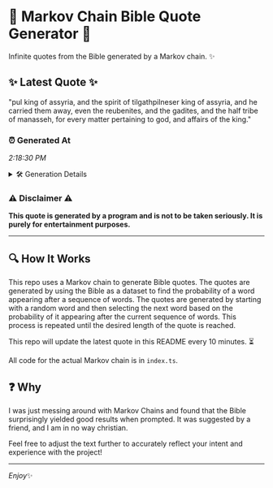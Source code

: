 # 📖 Markov Chain Bible Quote Generator 📖

Infinite quotes from the Bible generated by a Markov chain. ✨

## ✨ Latest Quote ✨
"pul king of assyria, and the spirit of tilgathpilneser king of assyria, and he carried them away, even the reubenites, and the gadites, and the half tribe of manasseh, for every matter pertaining to god, and affairs of the king."

### ⏰ Generated At
*2:18:30 PM*

<details>
    <summary>🛠️ Generation Details</summary>
    <p>
        <strong>🌱 Seed:</strong> pul<br>
        <strong>🔄 Iterations:</strong> 39<br>
        <strong>📜 Context History:</strong><br>[ pul ]: king<br>[ pul, king ]: of<br>[ pul, king, of ]: assyria,<br>[ pul, king, of, assyria, ]: and<br>[ pul, king, of, assyria,, and ]: the<br>[ pul, king, of, assyria,, and, the ]: spirit<br>[ king, of, assyria,, and, the, spirit ]: of<br>[ of, assyria,, and, the, spirit, of ]: tilgathpilneser<br>[ assyria,, and, the, spirit, of, tilgathpilneser ]: king<br>[ and, the, spirit, of, tilgathpilneser, king ]: of<br>[ the, spirit, of, tilgathpilneser, king, of ]: assyria,<br>[ spirit, of, tilgathpilneser, king, of, assyria, ]: and<br>[ of, tilgathpilneser, king, of, assyria,, and ]: he<br>[ tilgathpilneser, king, of, assyria,, and, he ]: carried<br>[ king, of, assyria,, and, he, carried ]: them<br>[ of, assyria,, and, he, carried, them ]: away,<br>[ assyria,, and, he, carried, them, away, ]: even<br>[ and, he, carried, them, away,, even ]: the<br>[ he, carried, them, away,, even, the ]: reubenites,<br>[ carried, them, away,, even, the, reubenites, ]: and<br>[ them, away,, even, the, reubenites,, and ]: the<br>[ away,, even, the, reubenites,, and, the ]: gadites,<br>[ even, the, reubenites,, and, the, gadites, ]: and<br>[ the, reubenites,, and, the, gadites,, and ]: the<br>[ reubenites,, and, the, gadites,, and, the ]: half<br>[ and, the, gadites,, and, the, half ]: tribe<br>[ the, gadites,, and, the, half, tribe ]: of<br>[ gadites,, and, the, half, tribe, of ]: manasseh,<br>[ and, the, half, tribe, of, manasseh, ]: for<br>[ the, half, tribe, of, manasseh,, for ]: every<br>[ half, tribe, of, manasseh,, for, every ]: matter<br>[ tribe, of, manasseh,, for, every, matter ]: pertaining<br>[ of, manasseh,, for, every, matter, pertaining ]: to<br>[ manasseh,, for, every, matter, pertaining, to ]: god,<br>[ for, every, matter, pertaining, to, god, ]: and<br>[ every, matter, pertaining, to, god,, and ]: affairs<br>[ matter, pertaining, to, god,, and, affairs ]: of<br>[ pertaining, to, god,, and, affairs, of ]: the<br>[ to, god,, and, affairs, of, the ]: king.<br>
    </p>
</details>

### ⚠️ Disclaimer ⚠️
**This quote is generated by a program and is not to be taken seriously. It is purely for entertainment purposes.**

---

## 🔍 How It Works

This repo uses a Markov chain to generate Bible quotes. The quotes are generated by using the Bible as a dataset to find the probability of a word appearing after a sequence of words. The quotes are generated by starting with a random word and then selecting the next word based on the probability of it appearing after the current sequence of words. This process is repeated until the desired length of the quote is reached.

This repo will update the latest quote in this README every 10 minutes. ⏳

All code for the actual Markov chain is in `index.ts`.

## ❓ Why

I was just messing around with Markov Chains and found that the Bible surprisingly yielded good results when prompted. 
It was suggested by a friend, and I am in no way christian.

Feel free to adjust the text further to accurately reflect your intent and experience with the project!

---

*Enjoy*✨
